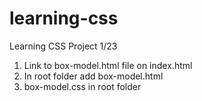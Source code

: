 # learning-css
Learning CSS Project 1/23

1) Link to box-model.html file on index.html
2) In root folder add box-model.html
3) box-model.css in root folder